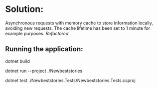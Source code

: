 # Solution:
Asynchronous requests with memory cache to store information locally, avoiding new requests.
The cache lifetime has been set to 1 minute for example purposes.
*Refactored*

## Running the application:
dotnet build

dotnet run --project ./Newbeststories

dotnet test ./Newbeststories.Tests/Newbeststories.Tests.csproj

